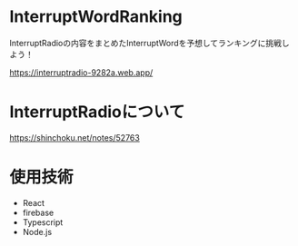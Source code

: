 # InterruptWordRanking
InterruptRadioの内容をまとめたInterruptWordを予想してランキングに挑戦しよう！

https://interruptradio-9282a.web.app/

# InterruptRadioについて
https://shinchoku.net/notes/52763

# 使用技術
- React
- firebase
- Typescript
- Node.js